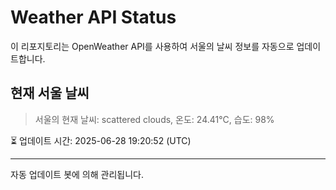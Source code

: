 
# Weather API Status

이 리포지토리는 OpenWeather API를 사용하여 서울의 날씨 정보를 자동으로 업데이트합니다.

## 현재 서울 날씨
> 서울의 현재 날씨: scattered clouds, 온도: 24.41°C, 습도: 98%

⏳ 업데이트 시간: 2025-06-28 19:20:52 (UTC)

---
자동 업데이트 봇에 의해 관리됩니다.
